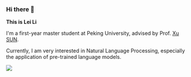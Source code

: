 ### Hi there 👋
**This is Lei Li**

I'm a first-year master student at Peking University, advised by Prof. [Xu SUN](https://xusun.org).

Currently, I am very interested in Natural Language Processing, especially the application of pre-trained language models.



<a href="https://looperxx.github.io/">
  <img align="left" src="https://github-readme-stats.vercel.app/api?username=tobiaslee&count_private=true&show_icons=true" />
</a>  


<!--
**TobiasLee/TobiasLee** is a ✨ _special_ ✨ repository because its `README.md` (this file) appears on your GitHub profile.

Here are some ideas to get you started:

- 🔭 I’m currently working on ...
- 🌱 I’m currently learning ...
- 👯 I’m looking to collaborate on ...
- 🤔 I’m looking for help with ...
- 💬 Ask me about ...
- 📫 How to reach me: ...
- 😄 Pronouns: ...
- ⚡ Fun fact: ...
-->

